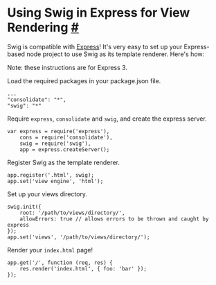 Using Swig in Express for View Rendering <a name="express" href="#express">#</a>
========================================

Swig is compatible with [Express][1]! It's very easy to set up your Express-based node project to use Swig as its template renderer. Here's how:

Note: these instructions are for Express 3.

Load the required packages in your package.json file.
    
    ...
    "consolidate": "*",
    "swig": "*"
    
Require `express`, `consolidate` and `swig`, and create the express server.

    var express = require('express'),
        cons = require('consolidate'),
        swig = require('swig'),
        app = express.createServer();

Register Swig as the template renderer.

    app.register('.html', swig);
    app.set('view engine', 'html');

Set up your views directory.

    swig.init({
        root: '/path/to/views/directory/',
        allowErrors: true // allows errors to be thrown and caught by express
    });
    app.set('views', '/path/to/views/directory/');

Render your `index.html` page!

    app.get('/', function (req, res) {
        res.render('index.html', { foo: 'bar' });
    });

[1]:http://expressjs.com/